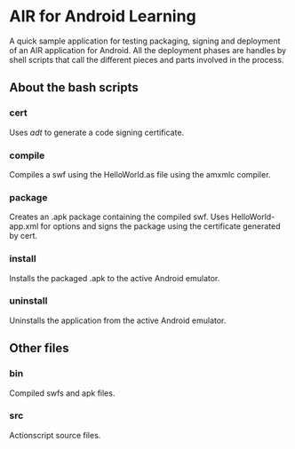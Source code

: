 # AIR for Android Learning

A quick sample application for testing packaging, signing and deployment of an AIR application for Android. All the deployment phases are handles by shell scripts that call the different pieces and parts involved in the process.

## About the bash scripts

### cert

Uses *adt* to generate a code signing certificate. 

### compile

Compiles a swf using the HelloWorld.as file using the amxmlc compiler.

### package

Creates an .apk package containing the compiled swf. Uses HelloWorld-app.xml for options and signs the package using the certificate generated by cert.

### install

Installs the packaged .apk to the active Android emulator.

### uninstall

Uninstalls the application from the active Android emulator.

## Other files

### bin

Compiled swfs and apk files.

### src

Actionscript source files.

